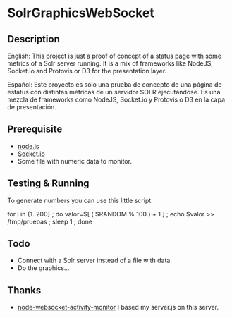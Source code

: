 # SolrGraphicsWebSocket 

## Description
English:
This project is just a proof of concept of a status page with some
metrics of a Solr server running. It is a mix of frameworks like 
NodeJS, Socket.io and Protovis or D3 for the presentation layer.

Español:
Este proyecto es sólo una prueba de concepto de una página de estatus
con distintas métricas de un servidor SOLR ejecutándose. Es una mezcla
de frameworks como NodeJS, Socket.io y Protovis o D3 en la capa de
presentación.

## Prerequisite
* [node.js](http://nodejs.org)
* [Socket.io](http://socket.io/#home)
* Some file with numeric data to monitor. 

## Testing & Running

To generate numbers you can use this little script:

for i in {1..200} ; do valor=$[ ( $RANDOM % 100  ) + 1 ] ; echo $valor >> /tmp/pruebas ; sleep 1 ; done

## Todo

* Connect with a Solr server instead of a file with data.
* Do the graphics...

## Thanks
* [node-websocket-activity-monitor](https://github.com/makoto/node-websocket-activity-monitor) I based my server.js on this server.

